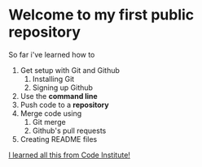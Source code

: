 # Welcome to my first public repository

So far i've learned how to 
1. Get setup with Git and Github 
   1. Installing Git  
   2. Signing up Github 
2. Use the **command line** 
3. Push code to a **repository** 
4. Merge code using 
   1. Git merge 
   2. Github's pull requests
5. Creating README files

[I learned all this from Code Institute!](http://codeinstitute.net)
